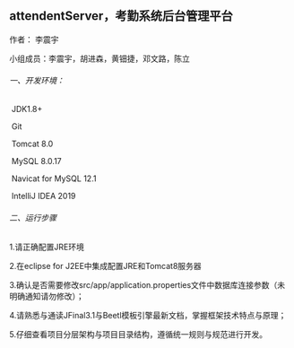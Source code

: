 ## attendentServer，考勤系统后台管理平台

作者： 李震宇       

小组成员：李震宇，胡进森，黄钿捷，邓文路，陈立        

###### 一、开发环境：     

​	JDK1.8+    

​	Git  

​	Tomcat 8.0    

​	MySQL 8.0.17 

​	Navicat for MySQL 12.1

​	IntelliJ IDEA 2019

###### 二、运行步骤     

1.请正确配置JRE环境    

2.在eclipse for J2EE中集成配置JRE和Tomcat8服务器    

3.确认是否需要修改src/app/application.properties文件中数据库连接参数（未明确通知请勿修改）；    

4.请熟悉与通读JFinal3.1与Beetl模板引擎最新文档，掌握框架技术特点与原理；   

5.仔细查看项目分层架构与项目目录结构，遵循统一规则与规范进行开发。    